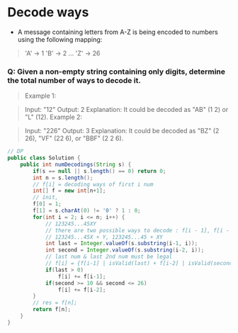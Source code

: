 # Decode ways
- A message containing letters from A-Z is being encoded to numbers using the following mapping:

>'A' -> 1
>'B' -> 2
>...
>'Z' -> 26

### Q: Given a non-empty string containing only digits, determine the total number of ways to decode it.

>Example 1:

>Input: "12"
>Output: 2
>Explanation: It could be decoded as "AB" (1 2) or "L" (12).
>Example 2:

>Input: "226"
>Output: 3
>Explanation: It could be decoded as "BZ" (2 26), "VF" (22 6), or "BBF" (2 2 6).

```java
// DP
public class Solution {
    public int numDecodings(String s) {
        if(s == null || s.length() == 0) return 0;
        int n = s.length();
        // f[i] = decoding ways of first i num 
        int[] f = new int[n+1];
        // init, 
        f[0] = 1;
        f[1] = s.charAt(0) != '0' ? 1 : 0;
        for(int i = 2; i <= n; i++) {
            // 123245...45XY
            // there are two possible ways to decode : f[i - 1], f[i - 2]
            // 123245...45X + Y, 123245...45 + XY
            int last = Integer.valueOf(s.substring(i-1, i));
            int second = Integer.valueOf(s.substring(i-2, i));
            // last num & last 2nd num must be legal
            // f[i] = {f[i-1] | isValid(last) + f[i-2] | isValid(second)}
            if(last > 0) 
                f[i] += f[i-1];  
            if(second >= 10 && second <= 26) 
                f[i] += f[i-2];
        }
        // res = f[n];
        return f[n];
    }
}
```